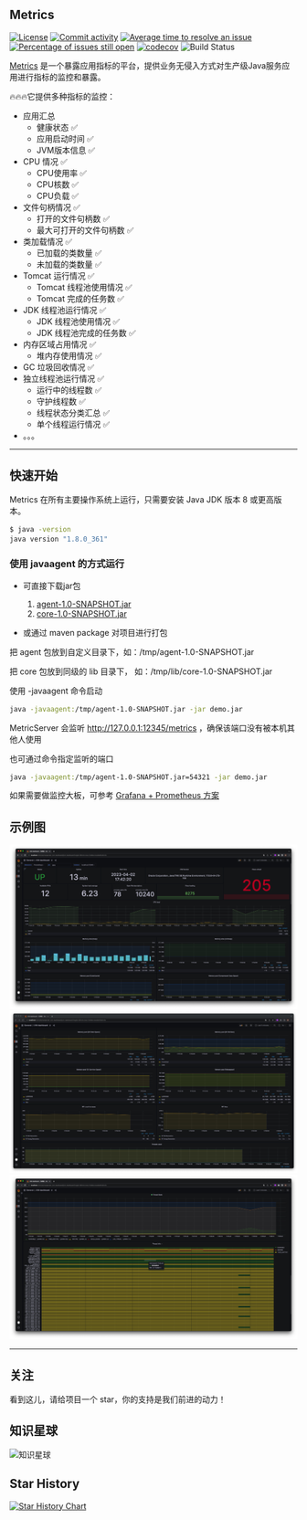 ## Metrics

[![License](https://img.shields.io/badge/License-Apache%202.0-blue.svg)](https://github.com/MinXie1209/metrics/main/LICENSE)
[![Commit activity](https://img.shields.io/github/commit-activity/m/MinXie1209/metrics)](https://github.com/MinXie1209/metrics/graphs/commit-activity)
[![Average time to resolve an issue](http://isitmaintained.com/badge/resolution/minxie1209/metrics.svg)](http://isitmaintained.com/project/MinXie1209/metrics "Average time to resolve an issue")
[![Percentage of issues still open](http://isitmaintained.com/badge/open/MinXie1209/metrics.svg)](http://isitmaintained.com/project/MinXie1209/metrics "Percentage of issues still open")
[![codecov](https://codecov.io/github/minxie1209/metrics/branch/main/graph/badge.svg?token=WAIEL0SCX6)](https://app.codecov.io/github/minxie1209/metrics)
![Build Status](https://github.com/minxie1209/metrics/workflows/Workflow%20for%20Codecov%20metrics/badge.svg)


[Metrics](https://github.com/MinXie1209/metrics) 是一个暴露应用指标的平台，提供业务无侵入方式对生产级Java服务应用进行指标的监控和暴露。

🔥🔥🔥它提供多种指标的监控：


* 应用汇总
  * 健康状态 ✅ 
  * 应用启动时间 ✅
  * JVM版本信息 ✅
* CPU 情况 ✅
  * CPU使用率 ✅
  * CPU核数 ✅
  * CPU负载 ✅
* 文件句柄情况 ✅
  * 打开的文件句柄数 ✅
  * 最大可打开的文件句柄数 ✅
* 类加载情况 ✅
  * 已加载的类数量 ✅
  * 未加载的类数量 ✅
* Tomcat 运行情况 ✅
  * Tomcat 线程池使用情况 ✅
  * Tomcat 完成的任务数 ✅
* JDK 线程池运行情况 ✅
  * JDK 线程池使用情况 ✅
  * JDK 线程池完成的任务数 ✅
* 内存区域占用情况 ✅
  * 堆内存使用情况 ✅
* GC 垃圾回收情况 ✅
* 独立线程池运行情况 ✅
  * 运行中的线程数 ✅
  * 守护线程数 ✅
  * 线程状态分类汇总 ✅
  * 单个线程运行情况 ✅
* 。。。

-----------------

## 快速开始

Metrics 在所有主要操作系统上运行，只需要安装 Java JDK 版本 8 或更高版本。

```sh
$ java -version
java version "1.8.0_361"
```

### 使用 javaagent 的方式运行

- 可直接下载jar包

   1. [agent-1.0-SNAPSHOT.jar](https://github.com/MinXie1209/metrics/releases/download/1.0-SNAPSHOT/agent-1.0-SNAPSHOT.jar)
   2. [core-1.0-SNAPSHOT.jar](https://github.com/MinXie1209/metrics/releases/download/1.0-SNAPSHOT/core-1.0-SNAPSHOT.jar)

- 或通过 maven package 对项目进行打包



把 agent 包放到自定义目录下，如：/tmp/agent-1.0-SNAPSHOT.jar

把 core 包放到同级的 lib 目录下， 如：/tmp/lib/core-1.0-SNAPSHOT.jar

使用 -javaagent 命令启动

```sh
java -javaagent:/tmp/agent-1.0-SNAPSHOT.jar -jar demo.jar
```



MetricServer 会监听 http://127.0.0.1:12345/metrics ，确保该端口没有被本机其他人使用

也可通过命令指定监听的端口

```sh
java -javaagent:/tmp/agent-1.0-SNAPSHOT.jar=54321 -jar demo.jar
```



如果需要做监控大板，可参考 [Grafana + Prometheus 方案](https://github.com/MinXie1209/metrics/blob/main/docs/GrafanaPrometheus.md)



## 示例图

![dashboard](./docs/dashboard01.jpg)
![dashboard](./docs/dashboard02.jpg)
![dashboard](./docs/dashboard03.jpg)

--------------------

## 关注
看到这儿，请给项目一个 star，你的支持是我们前进的动力！

## 知识星球
![知识星球](https://p.ipic.vip/ktovur.png)


## Star History

[![Star History Chart](https://api.star-history.com/svg?repos=MinXie1209/metrics&type=Date)](https://star-history.com/#MinXie1209/metrics&Date)
